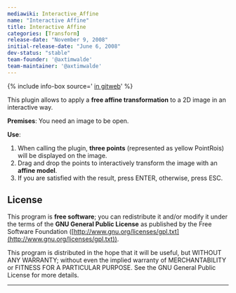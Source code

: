 ```yaml
---
mediawiki: Interactive_Affine
name: "Interactive Affine"
title: Interactive Affine
categories: [Transform]
release-date: "November 9, 2008"
initial-release-date: "June 6, 2008"
dev-status: "stable"
team-founder: '@axtimwalde'
team-maintainer: '@axtimwalde'
---
```


{% include info-box source=' [in gitweb](https://github.com/axtimwalde/mpicbg/blob/-/mpicbg_/src/main/java/Transform_Affine.java)'  %}

This plugin allows to apply a **free affine transformation** to a 2D image in an interactive way.

**Premises**: You need an image to be open.

**Use**:

1.  When calling the plugin, **three points** (represented as yellow PointRois) will be displayed on the image.
2.  Drag and drop the points to interactively transform the image with an **affine model**.
3.  If you are satisfied with the result, press ENTER, otherwise, press ESC.

## License

This program is **free software**; you can redistribute it and/or modify it under the terms of the **GNU General Public License** as published by the Free Software Foundation ([http://www.gnu.org/licenses/gpl.txt](http://www.gnu.org/licenses/gpl.txt)).

This program is distributed in the hope that it will be useful, but WITHOUT ANY WARRANTY; without even the implied warranty of MERCHANTABILITY or FITNESS FOR A PARTICULAR PURPOSE. See the GNU General Public License for more details.

------------------------------------------------------------------------

 
